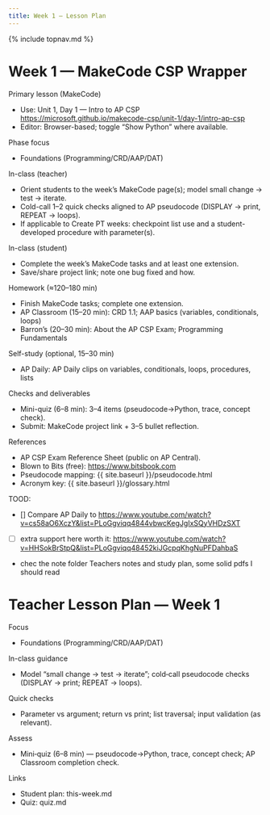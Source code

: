 ```yaml
---
title: Week 1 — Lesson Plan
---
```

{% include topnav.md %}

# Week 1 — MakeCode CSP Wrapper

Primary lesson (MakeCode)
- Use: Unit 1, Day 1 — Intro to AP CSP
  https://microsoft.github.io/makecode-csp/unit-1/day-1/intro-ap-csp
- Editor: Browser-based; toggle “Show Python” where available.

Phase focus
- Foundations (Programming/CRD/AAP/DAT)

In-class (teacher)
- Orient students to the week’s MakeCode page(s); model small change → test → iterate.
- Cold-call 1–2 quick checks aligned to AP pseudocode (DISPLAY → print, REPEAT → loops).
- If applicable to Create PT weeks: checkpoint list use and a student-developed procedure with parameter(s).

In-class (student)
- Complete the week’s MakeCode tasks and at least one extension.
- Save/share project link; note one bug fixed and how.

Homework (≈120–180 min)
- Finish MakeCode tasks; complete one extension.
- AP Classroom (15–20 min): CRD 1.1; AAP basics (variables, conditionals, loops)
- Barron’s (20–30 min): About the AP CSP Exam; Programming Fundamentals

Self-study (optional, 15–30 min)
- AP Daily: AP Daily clips on variables, conditionals, loops, procedures, lists

Checks and deliverables
- Mini-quiz (6–8 min): 3–4 items (pseudocode→Python, trace, concept check).
- Submit: MakeCode project link + 3–5 bullet reflection.

References
- AP CSP Exam Reference Sheet (public on AP Central).
- Blown to Bits (free): https://www.bitsbook.com
- Pseudocode mapping: {{ site.baseurl }}/pseudocode.html
- Acronym key: {{ site.baseurl }}/glossary.html


TOOD:
- []  Compare AP Daily to https://www.youtube.com/watch?v=cs58aO6XczY&list=PLoGgviqq4844vbwcKegJgIxSQyVHDzSXT
- [ ] extra support here worth it: https://www.youtube.com/watch?v=HHSokBrStpQ&list=PLoGgviqq48452kiJGcpqKhgNuPFDahbaS
- chec the note folder Teachers notes and study plan, some solid pdfs I should read


# Teacher Lesson Plan — Week 1

Focus
- Foundations (Programming/CRD/AAP/DAT)

In-class guidance
- Model “small change → test → iterate”; cold‑call pseudocode checks (DISPLAY → print; REPEAT → loops).

Quick checks
- Parameter vs argument; return vs print; list traversal; input validation (as relevant).

Assess
- Mini‑quiz (6–8 min) — pseudocode→Python, trace, concept check; AP Classroom completion check.

Links
- Student plan: this-week.md
- Quiz: quiz.md

